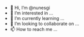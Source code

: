 - 👋 Hi, I’m @nunesgi
- 👀 I’m interested in ...
- 🌱 I’m currently learning ...
- 💞️ I’m looking to collaborate on ...
- 📫 How to reach me ...

<!---
nunesgi/nunesgi is a ✨ special ✨ repository because its `README.md` (this file) appears on your GitHub profile.
You can click the Preview link to take a look at your changes.
--->
